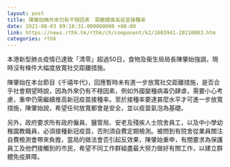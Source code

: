 ```yaml
---
layout: post
title: 陳肇始稱外來仍有不穩因素　需繼續推高疫苗接種率
date: 2021-08-03 09:18:31.000000000 +08:00
link: https://news.rthk.hk/rthk/ch/component/k2/1603941-20210803.htm
categories: rthk
---
```


本港新型肺炎疫情已達致「清零」超過50日，食物及衞生局局長陳肇始強調，現時沒有條件大幅度放寬社交距離措施。

陳肇始在本台節目《千禧年代》，回應暫時未有進一步放寬社交距離措施，是否合乎社會期望時說，因為外來仍有不穩因素，例如外國變種病毒仍肆虐，需要小心考慮，重申仍需繼續推高新冠疫苗接種率。至於接種率要達甚麼水平才可進一步放寬措施，陳肇始說，希望任何放寬都會是安全，並以疫苗氣泡為基礎。

另外，政府要求所有政府僱員、醫管局、安老及殘疾人士院舍員工，以及中小學幼稚園教職員，必須接種新冠疫苗，否則須自費定期檢測。被問到有院舍從業員關注自費檢測會帶來負擔，當局的做法會否引起反效果，陳肇始重申，有關要求為保護員工及他們接觸到的市民，希望不同工作群組盡最大努力做好有關工作，以建立群體免疫屏障。
